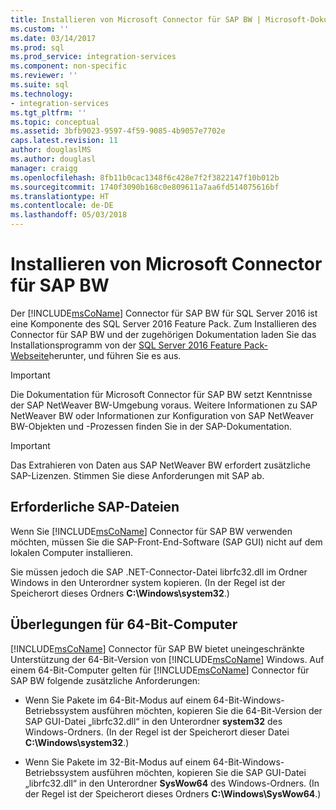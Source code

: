 ```yaml
---
title: Installieren von Microsoft Connector für SAP BW | Microsoft-Dokumentation
ms.custom: ''
ms.date: 03/14/2017
ms.prod: sql
ms.prod_service: integration-services
ms.component: non-specific
ms.reviewer: ''
ms.suite: sql
ms.technology:
- integration-services
ms.tgt_pltfrm: ''
ms.topic: conceptual
ms.assetid: 3bfb9023-9597-4f59-9085-4b9057e7702e
caps.latest.revision: 11
author: douglaslMS
ms.author: douglasl
manager: craigg
ms.openlocfilehash: 8fb11b0cac1348f6c428e7f2f3822147f10b012b
ms.sourcegitcommit: 1740f3090b168c0e809611a7aa6fd514075616bf
ms.translationtype: HT
ms.contentlocale: de-DE
ms.lasthandoff: 05/03/2018
---
```

# <a name="installing-the-microsoft-connector-for-sap-bw"></a>Installieren von Microsoft Connector für SAP BW
  Der [!INCLUDE[msCoName](../includes/msconame-md.md)] Connector für SAP BW für SQL Server 2016 ist eine Komponente des SQL Server 2016 Feature Pack. Zum Installieren des Connector für SAP BW und der zugehörigen Dokumentation laden Sie das Installationsprogramm von der [SQL Server 2016 Feature Pack-Webseite](http://go.microsoft.com/fwlink/?LinkId=746297)herunter, und führen Sie es aus.  
  
> [!IMPORTANT]  
>  Die Dokumentation für Microsoft Connector für SAP BW setzt Kenntnisse der SAP NetWeaver BW-Umgebung voraus. Weitere Informationen zu SAP NetWeaver BW oder Informationen zur Konfiguration von SAP NetWeaver BW-Objekten und -Prozessen finden Sie in der SAP-Dokumentation.  
  
> [!IMPORTANT]  
>  Das Extrahieren von Daten aus SAP NetWeaver BW erfordert zusätzliche SAP-Lizenzen. Stimmen Sie diese Anforderungen mit SAP ab.  
  
## <a name="required-sap-files"></a>Erforderliche SAP-Dateien  
 Wenn Sie [!INCLUDE[msCoName](../includes/msconame-md.md)] Connector für SAP BW verwenden möchten, müssen Sie die SAP-Front-End-Software (SAP GUI) nicht auf dem lokalen Computer installieren.  
  
 Sie müssen jedoch die SAP .NET-Connector-Datei librfc32.dll im Ordner Windows in den Unterordner system kopieren. (In der Regel ist der Speicherort dieses Ordners **C:\Windows\system32**.)  
  
## <a name="considerations-for-64-bit-computers"></a>Überlegungen für 64-Bit-Computer  
 [!INCLUDE[msCoName](../includes/msconame-md.md)] Connector für SAP BW bietet uneingeschränkte Unterstützung der 64-Bit-Version von [!INCLUDE[msCoName](../includes/msconame-md.md)] Windows. Auf einem 64-Bit-Computer gelten für [!INCLUDE[msCoName](../includes/msconame-md.md)] Connector für SAP BW folgende zusätzliche Anforderungen:  
  
-   Wenn Sie Pakete im 64-Bit-Modus auf einem 64-Bit-Windows-Betriebssystem ausführen möchten, kopieren Sie die 64-Bit-Version der SAP GUI-Datei „librfc32.dll“ in den Unterordner **system32** des Windows-Ordners. (In der Regel ist der Speicherort dieser Datei **C:\Windows\system32**.)  
  
-   Wenn Sie Pakete im 32-Bit-Modus auf einem 64-Bit-Windows-Betriebssystem ausführen möchten, kopieren Sie die SAP GUI-Datei „librfc32.dll“ in den Unterordner **SysWow64** des Windows-Ordners. (In der Regel ist der Speicherort dieses Ordners **C:\Windows\SysWow64**.)  
  
  
